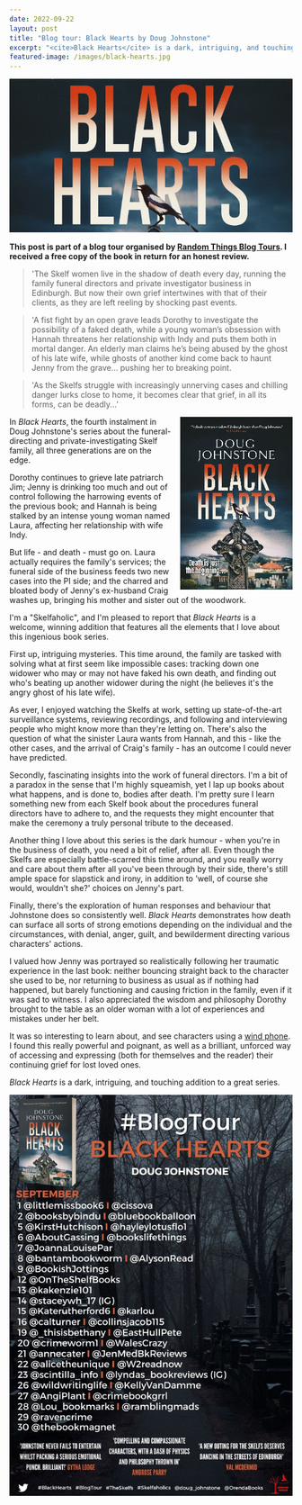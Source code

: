 ```yaml
---
date: 2022-09-22
layout: post
title: "Blog tour: Black Hearts by Doug Johnstone"
excerpt: "<cite>Black Hearts</cite> is a dark, intriguing, and touching addition to a great series."
featured-image: /images/black-hearts.jpg
---
```


![Black Hearts](/images/black-hearts.jpg)

**This post is part of a blog tour organised by [Random Things Blog Tours](http://randomthingsthroughmyletterbox.blogspot.com/p/services-to-publishers-authors-blog.html). I received a free copy of the book in return for an honest review.**

> 'The Skelf women live in the shadow of death every day, running the family funeral directors and private investigator business in Edinburgh. But now their own grief intertwines with that of their clients, as they are left reeling by shocking past events.

> 'A fist fight by an open grave leads Dorothy to investigate the possibility of a faked death, while a young woman’s obsession with Hannah threatens her relationship with Indy and puts them both in mortal danger. An elderly man claims he’s being abused by the ghost of his late wife, while ghosts of another kind come back to haunt Jenny from the grave... pushing her to breaking point.

> 'As the Skelfs struggle with increasingly unnerving cases and chilling danger lurks close to home, it becomes clear that grief, in all its forms, can be deadly...'

<img src="/images/black-hearts-200.jpg" alt="Black Hearts" style="float: right; margin-bottom: 10px; margin-left: 10px;">

In <cite>Black Hearts</cite>, the fourth instalment in Doug Johnstone's series about the funeral-directing and private-investigating Skelf family, all three generations are on the edge.

Dorothy continues to grieve late patriarch Jim; Jenny is drinking too much and out of control following the harrowing events of the previous book; and Hannah is being stalked by an intense young woman named Laura, affecting her relationship with wife Indy.

But life - and death - must go on. Laura actually requires the family's services; the funeral side of the business feeds two new cases into the PI side; and the charred and bloated body of Jenny's ex-husband Craig washes up, bringing his mother and sister out of the woodwork.

I'm a "Skelfaholic", and I'm pleased to report that <cite>Black Hearts</cite> is a welcome, winning addition that features all the elements that I love about this ingenious book series.

First up, intriguing mysteries. This time around, the family are tasked with solving what at first seem like impossible cases: tracking down one widower who may or may not have faked his own death, and finding out who's beating up another widower during the night (he believes it's the angry ghost of his late wife).

As ever, I enjoyed watching the Skelfs at work, setting up state-of-the-art surveillance systems, reviewing recordings, and following and interviewing people who might know more than they're letting on. There's also the question of what the sinister Laura wants from Hannah, and this - like the other cases, and the arrival of Craig's family - has an outcome I could never have predicted.

Secondly, fascinating insights into the work of funeral directors. I'm a bit of a paradox in the sense that I'm highly squeamish, yet I lap up books about what happens, and is done to, bodies after death. I'm pretty sure I learn something new from each Skelf book about the procedures funeral directors have to adhere to, and the requests they might encounter that make the ceremony a truly personal tribute to the deceased.

Another thing I love about this series is the dark humour - when you're in the business of death, you need a bit of relief, after all. Even though the Skelfs are especially battle-scarred this time around, and you really worry and care about them after all you've been through by their side, there's still ample space for slapstick and irony, in addition to 'well, of course she would, wouldn't she?' choices on Jenny's part.

Finally, there's the exploration of human responses and behaviour that Johnstone does so consistently well. <cite>Black Hearts</cite> demonstrates how death can surface all sorts of strong emotions depending on the individual and the circumstances, with denial, anger, guilt, and bewilderment directing various characters' actions.

I valued how Jenny was portrayed so realistically following her traumatic experience in the last book: neither bouncing straight back to the character she used to be, nor returning to business as usual as if nothing had happened, but barely functioning and causing friction in the family, even if it was sad to witness. I also appreciated the wisdom and philosophy Dorothy brought to the table as an older woman with a lot of experiences and mistakes under her belt.

It was so interesting to learn about, and see characters using a [wind phone](https://en.wikipedia.org/wiki/Wind_phone). I found this really powerful and poignant, as well as a brilliant, unforced way of accessing and expressing (both for themselves and the reader) their continuing grief for lost loved ones.

<cite>Black Hearts</cite> is a dark, intriguing, and touching addition to a great series.

![Black Hearts blog tour banner](/images/black-hearts-banner.jpg)
